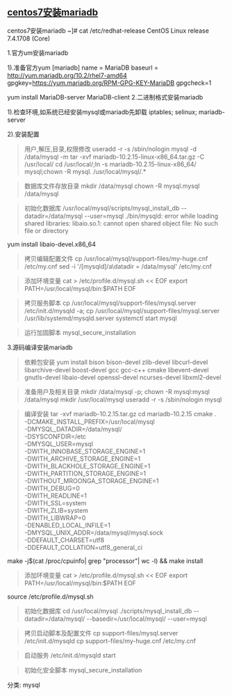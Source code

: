 ## [centos7安装mariadb](https://www.cnblogs.com/ifelz/p/9140000.html)
centos7安装mariadb
~]# cat /etc/redhat-release 
CentOS Linux release 7.4.1708 (Core)

1.官方um安装mariadb

1).准备官方yum
[mariadb]
name = MariaDB
baseurl = http://yum.mariadb.org/10.2/rhel7-amd64
gpgkey=https://yum.mariadb.org/RPM-GPG-KEY-MariaDB
gpgcheck=1

yum install MariaDB-server MariaDB-client
2.二进制格式安装mariadb

1).检查环境,如系统已经安装mysql或mariadb先卸载
iptables; selinux; mariadb-server

2).安装配置

> 用户,解压,目录,权限修改
useradd -r -s /sbin/nologin mysql -d /data/mysql -m
tar -xvf mariadb-10.2.15-linux-x86_64.tar.gz -C /usr/local/
cd /usr/local/;ln -s mariadb-10.2.15-linux-x86_64/ mysql;chown -R mysql. /usr/local/mysql/.*

> 数据库文件存放目录
mkdir /data/mysql
chown -R mysql.mysql /data/mysql

> 初始化数据库
/usr/local/mysql/scripts/mysql_install_db --datadir=/data/mysql --user=mysql
./bin/mysqld: error while loading shared libraries: libaio.so.1: cannot open shared object file: No such file or directory

yum install libaio-devel.x86_64

> 拷贝编辑配置文件
cp /usr/local/mysql/support-files/my-huge.cnf /etc/my.cnf
sed -i '/\[mysqld\]/a\datadir = /data/mysql' /etc/my.cnf

> 添加环境变量
cat > /etc/profile.d/mysql.sh << EOF 
export PATH=/usr/local/mysql/bin:$PATH
EOF

> 拷贝服务脚本
cp /usr/local/mysql/support-files/mysql.server /etc/init.d/mysqld -a; cp /usr/local/mysql/support-files/mysql.server /usr/lib/systemd/mysqld.server
systemctl start mysql

> 运行加固脚本
mysql_secure_installation

 

3.源码编译安装mariadb

> 依赖包安装
yum install bison bison-devel zlib-devel libcurl-devel libarchive-devel boost-devel gcc gcc-c++ cmake libevent-devel gnutls-devel libaio-devel openssl-devel ncurses-devel libxml2-devel

> 准备用户及相关目录
mkdir /data/mysql -p; chown -R mysql:mysql /data/mysql
mkdir /usr/local/mysql
useradd -r -s /sbin/nologin mysql

> 编译安装
tar -xvf mariadb-10.2.15.tar.gz
cd mariadb-10.2.15
cmake . \
-DCMAKE_INSTALL_PREFIX=/usr/local/mysql \
-DMYSQL_DATADIR=/data/mysql/ \
-DSYSCONFDIR=/etc \
-DMYSQL_USER=mysql \
-DWITH_INNOBASE_STORAGE_ENGINE=1 \
-DWITH_ARCHIVE_STORAGE_ENGINE=1 \
-DWITH_BLACKHOLE_STORAGE_ENGINE=1 \
-DWITH_PARTITION_STORAGE_ENGINE=1 \
-DWITHOUT_MROONGA_STORAGE_ENGINE=1 \
-DWITH_DEBUG=0 \
-DWITH_READLINE=1 \
-DWITH_SSL=system \
-DWITH_ZLIB=system \
-DWITH_LIBWRAP=0 \
-DENABLED_LOCAL_INFILE=1 \
-DMYSQL_UNIX_ADDR=/data/mysql/mysql.sock \
-DDEFAULT_CHARSET=utf8 \
-DDEFAULT_COLLATION=utf8_general_ci

make -j$(cat /proc/cpuinfo| grep "processor"| wc -l) && make install

> 添加环境变量
cat > /etc/profile.d/mysql.sh << EOF 
export PATH=/usr/local/mysql/bin:$PATH
EOF

source /etc/profile.d/mysql.sh

> 初始化数据库
cd /usr/local/mysql
./scripts/mysql_install_db --datadir=/data/mysql/ --basedir=/usr/local/mysql/ --user=mysql

> 拷贝启动脚本及配置文件
cp support-files/mysql.server /etc/init.d/mysqld
cp support-files/my-huge.cnf /etc/my.cnf

> 启动服务
/etc/init.d/mysqld start

> 初始化安全脚本
mysql_secure_installation

分类: mysql
